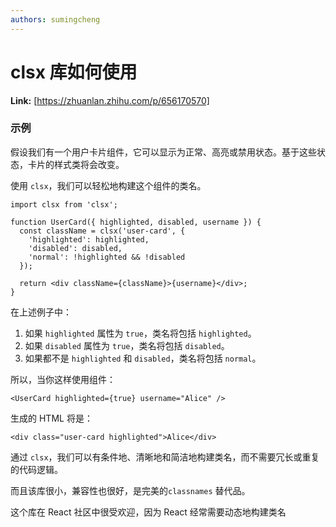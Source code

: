 ```yaml
---
authors: sumingcheng
---
```

# clsx 库如何使用



 **Link:** [https://zhuanlan.zhihu.com/p/656170570]

### 示例  

假设我们有一个用户卡片组件，它可以显示为正常、高亮或禁用状态。基于这些状态，卡片的样式类将会改变。

使用 `clsx`，我们可以轻松地构建这个组件的类名。

```
import clsx from 'clsx';

function UserCard({ highlighted, disabled, username }) {
  const className = clsx('user-card', {
    'highlighted': highlighted,
    'disabled': disabled,
    'normal': !highlighted && !disabled
  });

  return <div className={className}>{username}</div>;
}

```

在上述例子中：

1. 如果 `highlighted` 属性为 `true`，类名将包括 `highlighted`。
2. 如果 `disabled` 属性为 `true`，类名将包括 `disabled`。
3. 如果都不是 `highlighted` 和 `disabled`，类名将包括 `normal`。

所以，当你这样使用组件：

```
<UserCard highlighted={true} username="Alice" />

```

生成的 HTML 将是：

```
<div class="user-card highlighted">Alice</div>

```

通过 `clsx`，我们可以有条件地、清晰地和简洁地构建类名，而不需要冗长或重复的代码逻辑。

而且该库很小，兼容性也很好，是完美的`classnames` 替代品。

这个库在 React 社区中很受欢迎，因为 React 经常需要动态地构建类名

